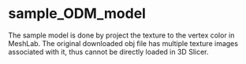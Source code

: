 # sample_ODM_model

The sample model is done by project the texture to the vertex color in MeshLab. The original downloaded obj file has multiple texture images associated with it, thus cannot be directly loaded in 3D Slicer.
